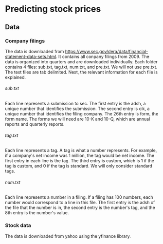 # Predicting stock prices
## Data
### Company filings
The data is downloaded from https://www.sec.gov/dera/data/financial-statement-data-sets.html. It contains all conpany filings from 2009. The data is organized into quarters and are downloaded individually. Each folder contains 4 files: sub.txt, tag.txt, num.txt, and pre.txt. We will not use pre.txt. The text files are tab delimited. Next, the relevant information for each file is explained.

###### sub.txt

Each line represents a submission to sec. The first entry is the adsh, a unique number that identifies the submission. The second entry is cik, a unique number that identifies the filing company. The 26th entry is form, the form name. The forms we will need are 10-K and 10-Q, which are annual reports and quarterly reports.

###### tag.txt
Each line represents a tag. A tag is what a number represents. For example, if a company's net income was 1 million, the tag would be net income. The first entry in each line is the tag. The third entry is custom, which is 1 if the tag is custom, and 0 if the tag is standard. We will only consider standard tags.

###### num.txt
Each line represents a number in a filing. If a filing has 100 numbers, each number would correspond to a line in this file. The first entry is the adsh of the file that the number is in, the second entry is the number's tag, and the 8th entry is the number's value.

### Stock data
The data is downloaded from yahoo using the yfinance library.
